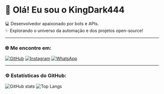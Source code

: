 # 👋 Olá! Eu sou o KingDark444

💻 Desenvolvedor apaixonado por bots e APIs.  
✨ Explorando o universo da automação e dos projetos open-source!

---

### 🌐 Me encontre em:
[![GitHub](https://img.shields.io/badge/GitHub-000?style=for-the-badge&logo=github&logoColor=white)](https://github.com/KingDark444)
[![Instagram](https://img.shields.io/badge/Instagram-E4405F?style=for-the-badge&logo=instagram&logoColor=white)](https://instagram.com/seuuser)
[![WhatsApp](https://img.shields.io/badge/WhatsApp-25D366?style=for-the-badge&logo=whatsapp&logoColor=white)](https://wa.me/55SEUNUMERO)

---

### ⚙️ Estatísticas do GitHub:
![GitHub stats](https://github-readme-stats.vercel.app/api?username=KingDark444&show_icons=true&theme=radical)
![Top Langs](https://github-readme-stats.vercel.app/api/top-langs/?username=KingDark444&layout=compact&theme=radical)
